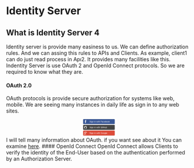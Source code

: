 # Identity Server

## What is Identity Server 4 
Identity server is provide many easiness to us. We can define authorization rules. And we can assing this rules to APIs and Clients. As example, client1 can do just read process in Apı2. It provides many facilities like this. Indentity Server is use OAuth 2 and OpenId Connect protocols. So we are required to know what they are.
#### OAuth 2.0
OAuth protocols is provide secure authorization for systems like web, mobile. We are seeing many instances in daily life as sign in to any web sites. 
<div align="center">
<img src="https://github.com/ikbalkazanc/Asp.NetCore-IdentityServer4/blob/master/images/bootstrap-social.png" alt="Logo" width="20%" height="20%">
  </div>
I will tell many information about OAuth. if you want see about it You can examine <a href="https://oauth.net/2/">here</a>.
#### OpenId Connect
OpenId Connect allows Clients to verify the identity of the End-User based on the authentication performed by an Authorization Server.
